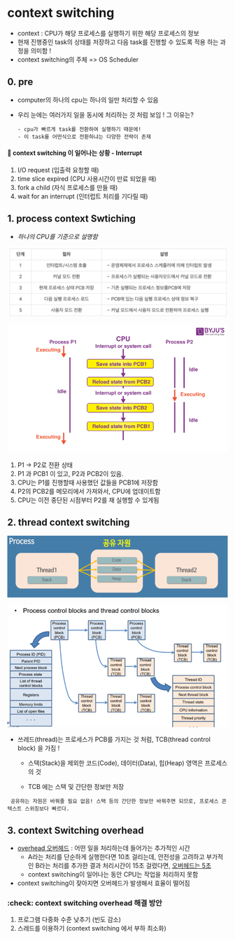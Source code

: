 # context switching

- context : CPU가 해당 프로세스를 실행하기 위한 해당 프로세스의 정보
- 현재 진행중인 task의 상태를 저장하고 다음 task를 진행할 수 있도록 적용 하는 과정을 의미함 !
- context switching의 주체 => OS Scheduler

## 0. pre

- computer의 하나의 cpu는 하나의 일만 처리할 수 있음
- 우리 눈에는 여러가지 일을 동시에 처리하는 것 처럼 보임 ! 그 이유는?

  ```
  - cpu가 빠르게 task를 전환하여 실행하기 때문에!
  - 이 task를 어떤식으로 전환하냐는 다양한 전략이 존재
  ```

#### :rocket: context switching 이 일어나는 상황 - Interrupt

1. I/O request (입출력 요청할 때)
2. time slice expired (CPU 사용시간이 만료 되었을 때)
3. fork a child (자식 프로세스를 만들 때)
4. wait for an interrupt (인터럽트 처리를 기다릴 때)

## 1. process context Swtiching

- _하나의 CPU를 기준으로 설명함_
<p align="center">
<img src="assets/context_switching_iamge1.png">
</p>
<p align="center">
<img src="assets/context_switching_image.png">
</p>

1. P1 -> P2로 전환 상태
2. P1 과 PCB1 이 있고, P2과 PCB2이 있음.
3. CPU는 P1를 진행할때 사용했던 값들을 PCB1에 저장함
4. P2의 PCB2를 메모리에서 가져와서, CPU에 업데이트함
5. CPU는 이전 중단된 시점부터 P2를 재 실행할 수 있게됨

## 2. thread context switching

<p align="center">
<img src="assets/thread_context_switching.png">
</p>
<p align="center">
<img src="assets/tcb_image.png">
</p>

- 쓰레드(thread)는 프로세스가 PCB를 가지는 것 처럼, TCB(thread control block) 을 가짐 !

  - 스택(Stack)을 제외한 코드(Code), 데이터(Data), 힙(Heap) 영역은 프로세스의 것

  - TCB 에는 스택 및 간단한 정보만 저장
    <br>

```
 공유하는 자원은 바꿔줄 필요 없음! 스택 등의 간단한 정보만 바꿔주면 되므로, 프로세스 콘텍스트 스위칭보다 빠르다.
```

## 3. context Switching overhead

- <U>overhead 오버헤드</U> : 어떤 일을 처리하는데 들어가는 추가적인 시간
  - A라는 처리를 단순하게 실행한다면 10초 걸리는데, 안전성을 고려하고 부가적인 B라는 처리를 추가한 결과 처리시간이 15초 걸렸다면, <U>오버헤드는 5초</U>
  - context switching이 일어나는 동안 CPU는 작업을 처리하지 못함
- context switching이 잦아지면 오버헤드가 발생해서 효율이 떨어짐

### :check: context switching overhead 해결 방안

1. 프로그램 다중화 수준 낮추기 (빈도 감소)
2. 스레드를 이용하기 (context switching 에서 부하 최소화)
